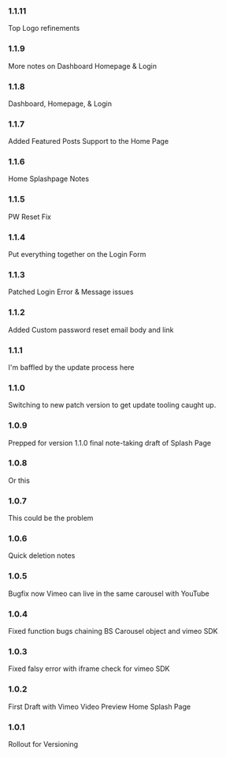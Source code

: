### 1.1.11 ### 

Top Logo refinements

### 1.1.9 ### 

More notes on Dashboard Homepage & Login 


### 1.1.8 ### 

Dashboard, Homepage, & Login

### 1.1.7 ### 

Added Featured Posts Support to the Home Page

### 1.1.6 ### 

Home Splashpage Notes

### 1.1.5 ### 

PW Reset Fix

### 1.1.4 ### 

Put everything together on the Login Form

### 1.1.3 ### 

Patched Login Error & Message issues

### 1.1.2 ### 

Added Custom password reset email body and link

### 1.1.1 ### 

I'm baffled by the update process here

### 1.1.0 ### 

Switching to new patch version to get update tooling caught up.

### 1.0.9 ###

Prepped for version 1.1.0 final note-taking draft of Splash Page

### 1.0.8 ###

Or this

### 1.0.7 ###

This could be the problem

### 1.0.6 ###

Quick deletion notes

### 1.0.5 ###

Bugfix now Vimeo can live in the same carousel with YouTube

### 1.0.4 ###

Fixed function bugs chaining BS Carousel object and vimeo SDK

### 1.0.3 ###

Fixed falsy error with iframe check for vimeo SDK

### 1.0.2 ###

First Draft with Vimeo Video Preview Home Splash Page

### 1.0.1 ###

Rollout for Versioning